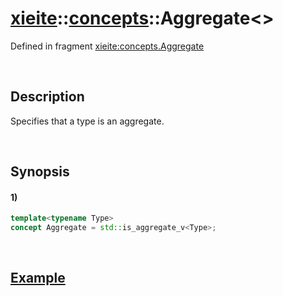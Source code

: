 # [xieite](../../xieite.md)\:\:[concepts](../../concepts.md)\:\:Aggregate\<\>
Defined in fragment [xieite:concepts.Aggregate](../../../src/concepts/aggregate.cpp)

&nbsp;

## Description
Specifies that a type is an aggregate.

&nbsp;

## Synopsis
#### 1)
```cpp
template<typename Type>
concept Aggregate = std::is_aggregate_v<Type>;
```

&nbsp;

## [Example](https://en.cppreference.com/w/cpp/types/is_aggregate#Example)
